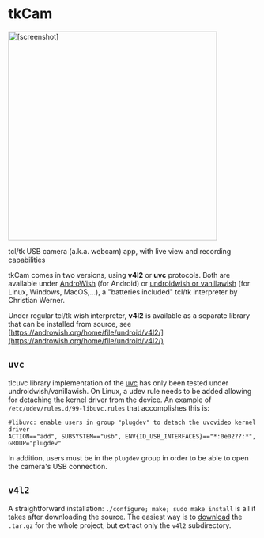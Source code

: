 # tkCam
<img width="422" alt="[screenshot]" src="https://github.com/user-attachments/assets/41c51a6e-61c8-4ada-b500-5530c7326f6f" />

tcl/tk USB camera (a.k.a. webcam) app, with live view and recording capabilities

tkCam comes in two versions, using <b>v4l2</b> or <b>uvc</b> protocols.  Both are available under [AndroWish](https://www.androwish.org/) (for Android) or [undroidwish or vanillawish](https://www.androwish.org/home/wiki?name=undroidwish) (for Linux, Windows, MacOS,...), a "batteries included" tcl/tk interpreter by Christian Werner. 

Under regular tcl/tk wish interpreter, <b>v4l2</b> is available as a separate library that can be installed from source,  see [https://androwish.org/home/file/undroid/v4l2/](https://androwish.org/home/file/undroid/v4l2/)

## `uvc`
tlcuvc library implementation of the [uvc](https://www.androwish.org/home/wiki?name=uvc) has only been tested under undroidwish/vanillawish. On Linux, a udev rule needs to be added allowing for detaching the kernel driver from the device. An example of `/etc/udev/rules.d/99-libuvc.rules` that accomplishes this is:
```
#libuvc: enable users in group "plugdev" to detach the uvcvideo kernel driver
ACTION=="add", SUBSYSTEM=="usb", ENV{ID_USB_INTERFACES}=="*:0e02??:*", GROUP="plugdev"
```
In addition, users must be in the `plugdev` group in order to be able to open the camera's USB connection. 

## `v4l2`
A straightforward installation: `./configure; make; sudo make install` is all it takes after downloading the source. The easiest way is to [download](https://androwish.org/download) the `.tar.gz` for the whole project, but extract only the `v4l2` subdirectory.
